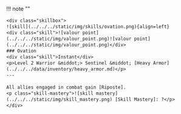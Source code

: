 !!! note ""

    <div class="skillbox">
    ![skill](../../../static/img/skills/ovation.png){align=left}
    <div class="skill">![valour point](../../../static/img/valour_point.png)![valour point](../../../static/img/valour_point.png)</div>
    ### Ovation 
    <div class="skill">Instant</div>
    <p>Level 2 Warrior &middot;> Sentinel &middot; [Heavy Armor](../../../data/inventory/heavy_armor.md)</p>
    ---
    
    All allies engaged in combat gain [Riposte].
    <p class="skill-mastery">![skill mastery](../../../static/img/skill_mastery.png) [Skill Mastery]: ?</p> 
    </div>
